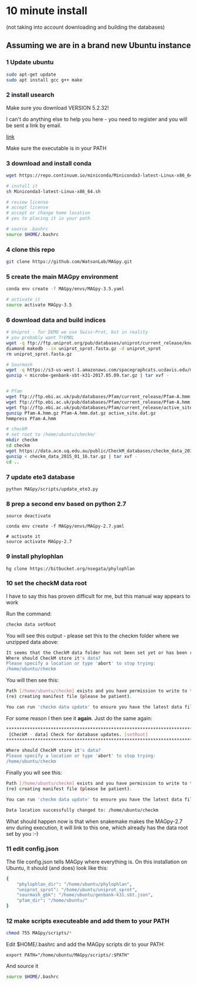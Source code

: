 # 10 minute install

(not taking into account downloading and building the databases)

## Assuming we are in a brand new Ubuntu instance

### 1 Update ubuntu
```sh
sudo apt-get update
sudo apt install gcc g++ make
```

### 2 install usearch 

Make sure you download VERSION 5.2.32!

I can't do anything else to help you here - you need to register and you will be sent a link by email.

[link](https://www.drive5.com/usearch/download.html)

Make sure the executable is in your PATH

### 3 download and install conda
```sh
wget https://repo.continuum.io/miniconda/Miniconda3-latest-Linux-x86_64.sh

# install it
sh Miniconda3-latest-Linux-x86_64.sh

# review license
# accept license
# accept or change home location
# yes to placing it in your path

# source .bashrc
source $HOME/.bashrc
```

### 4 clone this repo
```sh
git clone https://github.com/WatsonLab/MAGpy.git
```

### 5 create the main MAGpy environment
```sh
conda env create -f MAGpy/envs/MAGpy-3.5.yaml

# activate it
source activate MAGpy-3.5
```

### 6 download data and build indices
```sh
# Uniprot - for DEMO we use Swiss-Prot, but in reality
# you probably want TrEMBL
wget -q ftp://ftp.uniprot.org/pub/databases/uniprot/current_release/knowledgebase/complete/uniprot_sprot.fasta.gz 
diamond makedb --in uniprot_sprot.fasta.gz -d uniprot_sprot
rm uniprot_sprot.fasta.gz

# Sourmash
wget -q https://s3-us-west-1.amazonaws.com/spacegraphcats.ucdavis.edu/microbe-genbank-sbt-k31-2017.05.09.tar.gz 
gunzip < microbe-genbank-sbt-k31-2017.05.09.tar.gz | tar xvf -


# Pfam
wget ftp://ftp.ebi.ac.uk/pub/databases/Pfam/current_release/Pfam-A.hmm.gz
wget ftp://ftp.ebi.ac.uk/pub/databases/Pfam/current_release/Pfam-A.hmm.dat.gz
wget ftp://ftp.ebi.ac.uk/pub/databases/Pfam/current_release/active_site.dat.gz
gunzip Pfam-A.hmm.gz Pfam-A.hmm.dat.gz active_site.dat.gz
hmmpress Pfam-A.hmm

# checkM
# set root to /home/ubuntu/checkm/
mkdir checkm
cd checkm
wget https://data.ace.uq.edu.au/public/CheckM_databases/checkm_data_2015_01_16.tar.gz
gunzip < checkm_data_2015_01_16.tar.gz | tar xvf -
cd ..
```

### 7 update ete3 database
```
python MAGpy/scripts/update_ete3.py
```

### 8 prep a second env based on python 2.7
```
source deactivate

conda env create -f MAGpy/envs/MAGpy-2.7.yaml

# activate it
source activate MAGpy-2.7
```

### 9 install phylophlan
```
hg clone https://bitbucket.org/nsegata/phylophlan
```

### 10 set the checkM data root

I have to say this has proven difficult for me, but this manual way appears to work

Run the command:

```sh
checkm data setRoot
```

You will see this output - please set this to the checkm folder where we unzipped data above:
```sh
It seems that the CheckM data folder has not been set yet or has been removed. Running: 'checkm data setRoot'.
Where should CheckM store it's data?
Please specify a location or type 'abort' to stop trying:
/home/ubuntu/checkm
```

You will then see this:

```sh
Path [/home/ubuntu/checkm] exists and you have permission to write to this folder.
(re) creating manifest file (please be patient).

You can run 'checkm data update' to ensure you have the latest data files.

```

For some reason I then see it **again**.  Just do the same again:

```sh
*******************************************************************************
 [CheckM - data] Check for database updates. [setRoot]
*******************************************************************************

Where should CheckM store it's data?
Please specify a location or type 'abort' to stop trying:
/home/ubuntu/checkm
```

Finally you wll see this:

```sh
Path [/home/ubuntu/checkm] exists and you have permission to write to this folder.
(re) creating manifest file (please be patient).

You can run 'checkm data update' to ensure you have the latest data files.

Data location successfully changed to: /home/ubuntu/checkm

```

What should happen now is that when snakemake makes the MAGpy-2.7 env during execution, it will link to this one, which already has the data root set by you :-)

### 11 edit config.json

The file config.json tells MAGpy where everything is.  On this installation on Ubuntu, it should (and does) look like this:

```sh
{
    "phylophlan_dir": "/home/ubuntu/phylophlan",
    "uniprot_sprot": "/home/ubuntu/uniprot_sprot",
    "sourmash_gbk": "/home/ubuntu/genbank-k31.sbt.json",
    "pfam_dir": "/home/ubuntu/"
}
```

### 12 make scripts executeable and add them to your PATH

```sh
chmod 755 MAGpy/scripts/*
```

Edit $HOME/.bashrc and add the MAGpy scripts dir to your PATH:

```
export PATH="/home/ubuntu/MAGpy/scripts/:$PATH"
```

And source it

```sh
source $HOME/.bashrc
```





